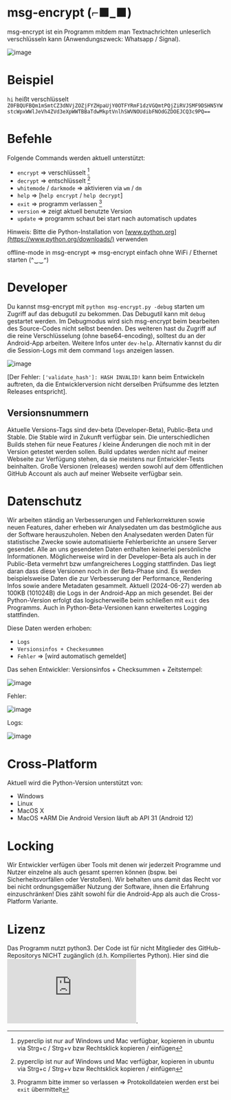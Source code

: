 <!--[![github stats](https://github-readme-stats-umber.vercel.app/api?username=cracky22&show_icons=true)](#)-->

# msg-encrypt (⌐■_■)
msg-encrypt ist ein Programm mitdem man Textnachrichten unleserlich verschlüsseln kann (Anwendungszweck: Whatsapp / Signal).

![image](https://github.com/cracky22/msg-encrypt/assets/104385850/f8c8a57e-f479-4c40-aa5b-72b8c3b1f054)

# Beispiel
`hi` heißt verschlüsselt ```Z0FBQUFBQm1mSmtCZ3dNVjZOZjFYZHpaUjY0OTFYRmF1dzVGQmtPQjZiRVJSMF9DSHN5YWstcWpxWWlJeVh4ZVd3eXpWWTBBaTdwMkptVnlhSWVNOUdibFNOdGZDOEJCQ3c9PQ==```

# Befehle
Folgende Commands werden aktuell unterstützt:
- `encrypt` => verschlüsselt [^1] 
- `decrypt` => entschlüsselt [^1] 
- `whitemode` / `darkmode` => aktivieren via `wm` / `dm`
- `help` => [`help encrypt` / `help decrypt`] 
- `exit` => programm verlassen [^2]
- `version` => zeigt aktuell benutzte Version
- `update` => programm schaut bei start nach automatisch updates

Hinweis: Bitte die Python-Installation von [www.python.org](https://www.python.org/downloads/) verwenden

offline-mode in msg-encrypt => msg-encrypt einfach ohne WiFi / Ethernet starten (^‿‿^)

# Developer
Du kannst msg-encrypt mit `python msg-encrypt.py -debug` starten um Zugriff auf das debugutil zu bekommen. Das Debugutil kann mit `debug` gestartet werden.
Im Debugmodus wird sich msg-encrypt beim bearbeiten des Source-Codes nicht selbst beenden. Des weiteren hast du Zugriff auf die reine Verschlüsselung (ohne base64-encoding), solltest du an der Android-App arbeiten. Weitere Infos unter `dev-help`. Alternativ kannst du dir die Session-Logs mit dem command `logs` anzeigen lassen.

![image](https://github.com/cracky22/msg-encrypt/assets/104385850/a65efbc7-c83f-4267-bbd1-ac9d201c56a9)

[Der Fehler: `['validate_hash']: HASH INVALID!` kann beim Entwickeln auftreten, da die Entwicklerversion nicht derselben Prüfsumme des letzten Releases entspricht].

## Versionsnummern
Aktuelle Versions-Tags sind dev-beta (Developer-Beta), Public-Beta und Stable. Die Stable wird in Zukunft verfügbar sein. Die unterschiedlichen Builds stehen für neue Features / kleine Änderungen die noch mit in der Version getestet werden sollen. Build updates werden nicht auf meiner Webseite zur Verfügung stehen, da sie meistens nur Entwickler-Tests beinhalten. Große Versionen (releases) werden sowohl auf dem öffentlichen GitHub Account als auch auf meiner Webseite verfügbar sein.

# Datenschutz
Wir arbeiten ständig an Verbesserungen und Fehlerkorrekturen sowie neuen Features, daher erheben wir Analysedaten um das bestmögliche aus der Software herauszuholen. Neben den Analysedaten werden Daten für statistische Zwecke sowie automatisierte Fehlerberichte an unsere Server gesendet. Alle an uns gesendeten Daten enthalten keinerlei persönliche Informationen. Möglicherweise wird in der Developer-Beta als auch in der Public-Beta vermehrt bzw umfangreicheres Logging stattfinden. Das liegt daran dass diese Versionen noch in der Beta-Phase sind. Es werden beispielsweise Daten die zur Verbesserung der Performance, Rendering Infos sowie andere Metadaten gesammelt.
Aktuell (2024-06-27) werden ab 100KB (101024B) die Logs in der Android-App an mich gesendet. Bei der Python-Version erfolgt das logischerweiße beim schließen mit `exit` des Programms. Auch in Python-Beta-Versionen kann erweitertes Logging stattfinden. 

Diese Daten werden erhoben:
- `Logs`
- `Versionsinfos + Checkesummen` 
- `Fehler` => [wird automatisch gemeldet]

Das sehen Entwickler:
Versionsinfos + Checksummen + Zeitstempel:

![image](https://github.com/cracky22/msg-encrypt/assets/104385850/7b596450-d283-4f59-9eb6-5e9c1d4e0e04)


Fehler:

![image](https://github.com/cracky22/msg-encrypt/assets/104385850/6b00cdcb-bf0d-4497-a512-4fda36b6f50a)


Logs:

![image](https://github.com/cracky22/msg-encrypt/assets/104385850/1905ffeb-4f80-4637-ab7a-9eab68f91f05)

# Cross-Platform
Aktuell wird die Python-Version unterstützt von:
- Windows
- Linux
- MacOS X
- MacOS *ARM
Die Android Version läuft ab API 31 (Android 12)

# Locking
Wir Entwickler verfügen über Tools mit denen wir jederzeit Programme und Nutzer einzelne als auch gesamt sperren können (bspw. bei Sicherheitsvorfällen oder Verstoßen). Wir behalten uns damit das Recht vor bei nicht ordnungsgemäßer Nutzung der Software, ihnen die Erfahrung einzuschränken! Dies zählt sowohl für die Android-App als auch die Cross-Platform Variante.

# Lizenz
Das Programm nutzt python3. Der Code ist für nicht Mitglieder des GitHub-Repositorys NICHT zugänglich (d.h. Kompiliertes Python). Hier sind die ![Nutzungsbedingungen](https://github.com/cracky22/msg-encrypt/raw/master/kernel_v5/LICENSE.txt).

[^1]: pyperclip ist nur auf Windows und Mac verfügbar, kopieren in ubuntu via Strg+c / Strg+v bzw Rechtsklick kopieren / einfügen
[^2]: Programm bitte immer so verlassen => Protokolldateien werden erst bei `exit` übermittelt
